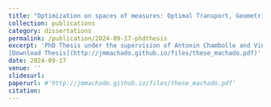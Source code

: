 ```yaml
---
title: "Optimization on spaces of measures: Optimal Transport, Geometric Structures and Game Theory"
collection: publications
category: dissertations
permalink: /publication/2024-09-17-phdthesis
excerpt: 'PhD Thesis under the supervision of Antonin Chambolle and Vincent Duval 
[Download Thesis](http://jmmachado.github.io/files/these_machado.pdf)'
date: 2024-09-17
venue: ''
slidesurl: 
paperurl: #'http://jmmachado.github.io/files/these_machado.pdf'
citation: 
---
```

